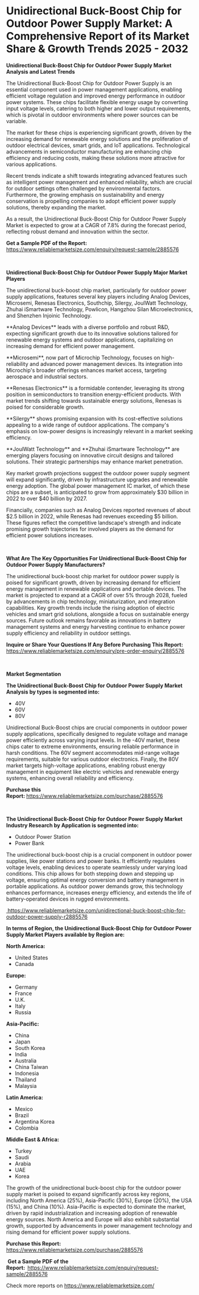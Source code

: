 <p><h1>Unidirectional Buck-Boost Chip for Outdoor Power Supply Market: A Comprehensive Report of its Market Share & Growth Trends 2025 - 2032</h1></p><p><strong>Unidirectional Buck-Boost Chip for Outdoor Power Supply Market Analysis and Latest Trends</strong></p>
<p><p>The Unidirectional Buck-Boost Chip for Outdoor Power Supply is an essential component used in power management applications, enabling efficient voltage regulation and improved energy performance in outdoor power systems. These chips facilitate flexible energy usage by converting input voltage levels, catering to both higher and lower output requirements, which is pivotal in outdoor environments where power sources can be variable.</p><p>The market for these chips is experiencing significant growth, driven by the increasing demand for renewable energy solutions and the proliferation of outdoor electrical devices, smart grids, and IoT applications. Technological advancements in semiconductor manufacturing are enhancing chip efficiency and reducing costs, making these solutions more attractive for various applications.</p><p>Recent trends indicate a shift towards integrating advanced features such as intelligent power management and enhanced reliability, which are crucial for outdoor settings often challenged by environmental factors. Furthermore, the growing emphasis on sustainability and energy conservation is propelling companies to adopt efficient power supply solutions, thereby expanding the market.</p><p>As a result, the Unidirectional Buck-Boost Chip for Outdoor Power Supply Market is expected to grow at a CAGR of 7.8% during the forecast period, reflecting robust demand and innovation within the sector.</p></p>
<p><strong>Get a Sample PDF of the Report:&nbsp;</strong> <a href="https://www.reliablemarketsize.com/enquiry/request-sample/2885576?utm_campaign=2936&utm_medium=2&utm_source=Github&utm_content=ia&utm_term=13032025&utm_id=unidirectional-buck-boost-chip-for-outdoor-power-supply">https://www.reliablemarketsize.com/enquiry/request-sample/2885576</a></p>
<p>&nbsp;</p>
<p><strong>Unidirectional Buck-Boost Chip for Outdoor Power Supply Major Market Players</strong></p>
<p><p>The unidirectional buck-boost chip market, particularly for outdoor power supply applications, features several key players including Analog Devices, Microsemi, Renesas Electronics, Southchip, Silergy, JoulWatt Technology, Zhuhai iSmartware Technology, Powlicon, Hangzhou Silan Microelectronics, and Shenzhen Injoinic Technology. </p><p>**Analog Devices** leads with a diverse portfolio and robust R&D, expecting significant growth due to its innovative solutions tailored for renewable energy systems and outdoor applications, capitalizing on increasing demand for efficient power management.</p><p>**Microsemi**, now part of Microchip Technology, focuses on high-reliability and advanced power management devices. Its integration into Microchip's broader offerings enhances market access, targeting aerospace and industrial sectors. </p><p>**Renesas Electronics** is a formidable contender, leveraging its strong position in semiconductors to transition energy-efficient products. With market trends shifting towards sustainable energy solutions, Renesas is poised for considerable growth.</p><p>**Silergy** shows promising expansion with its cost-effective solutions appealing to a wide range of outdoor applications. The company's emphasis on low-power designs is increasingly relevant in a market seeking efficiency.</p><p>**JoulWatt Technology** and **Zhuhai iSmartware Technology** are emerging players focusing on innovative circuit designs and tailored solutions. Their strategic partnerships may enhance market penetration.</p><p>Key market growth projections suggest the outdoor power supply segment will expand significantly, driven by infrastructure upgrades and renewable energy adoption. The global power management IC market, of which these chips are a subset, is anticipated to grow from approximately $30 billion in 2022 to over $40 billion by 2027.</p><p>Financially, companies such as Analog Devices reported revenues of about $2.5 billion in 2022, while Renesas had revenues exceeding $5 billion. These figures reflect the competitive landscape's strength and indicate promising growth trajectories for involved players as the demand for efficient power solutions increases.</p></p>
<p>&nbsp;</p>
<p><strong>What Are The Key Opportunities For Unidirectional Buck-Boost Chip for Outdoor Power Supply Manufacturers?</strong></p>
<p><p>The unidirectional buck-boost chip market for outdoor power supply is poised for significant growth, driven by increasing demand for efficient energy management in renewable applications and portable devices. The market is projected to expand at a CAGR of over 5% through 2028, fueled by advancements in chip technology, miniaturization, and integration capabilities. Key growth trends include the rising adoption of electric vehicles and smart grid solutions, alongside a focus on sustainable energy sources. Future outlook remains favorable as innovations in battery management systems and energy harvesting continue to enhance power supply efficiency and reliability in outdoor settings.</p></p>
<p><strong>Inquire or Share Your Questions If Any Before Purchasing This Report:</strong> <a href="https://www.reliablemarketsize.com/enquiry/pre-order-enquiry/2885576?utm_campaign=2936&utm_medium=2&utm_source=Github&utm_content=ia&utm_term=13032025&utm_id=unidirectional-buck-boost-chip-for-outdoor-power-supply">https://www.reliablemarketsize.com/enquiry/pre-order-enquiry/2885576</a></p>
<p>&nbsp;</p>
<p><strong>Market Segmentation</strong></p>
<p><strong>The Unidirectional Buck-Boost Chip for Outdoor Power Supply Market Analysis by types is segmented into:</strong></p>
<p><ul><li>40V</li><li>60V</li><li>80V</li></ul></p>
<p><p>Unidirectional Buck-Boost chips are crucial components in outdoor power supply applications, specifically designed to regulate voltage and manage power efficiently across varying input levels. In the -40V market, these chips cater to extreme environments, ensuring reliable performance in harsh conditions. The 60V segment accommodates mid-range voltage requirements, suitable for various outdoor electronics. Finally, the 80V market targets high-voltage applications, enabling robust energy management in equipment like electric vehicles and renewable energy systems, enhancing overall reliability and efficiency.</p></p>
<p><strong>Purchase this Report:&nbsp;</strong><a href="https://www.reliablemarketsize.com/purchase/2885576?utm_campaign=2936&utm_medium=2&utm_source=Github&utm_content=ia&utm_term=13032025&utm_id=unidirectional-buck-boost-chip-for-outdoor-power-supply">https://www.reliablemarketsize.com/purchase/2885576</a></p>
<p>&nbsp;</p>
<p><strong>The Unidirectional Buck-Boost Chip for Outdoor Power Supply Market Industry Research by Application is segmented into:</strong></p>
<p><ul><li>Outdoor Power Station</li><li>Power Bank</li></ul></p>
<p><p>The unidirectional buck-boost chip is a crucial component in outdoor power supplies, like power stations and power banks. It efficiently regulates voltage levels, enabling devices to operate seamlessly under varying load conditions. This chip allows for both stepping down and stepping up voltage, ensuring optimal energy conversion and battery management in portable applications. As outdoor power demands grow, this technology enhances performance, increases energy efficiency, and extends the life of battery-operated devices in rugged environments.</p></p>
<p><a href="https://www.reliablemarketsize.com/unidirectional-buck-boost-chip-for-outdoor-power-supply-r2885576?utm_campaign=2936&utm_medium=2&utm_source=Github&utm_content=ia&utm_term=13032025&utm_id=unidirectional-buck-boost-chip-for-outdoor-power-supply">&nbsp;https://www.reliablemarketsize.com/unidirectional-buck-boost-chip-for-outdoor-power-supply-r2885576</a></p>
<p><strong>In terms of Region, the Unidirectional Buck-Boost Chip for Outdoor Power Supply Market Players available by Region are:</strong></p>
<p>
    <p> <strong> North America: </strong>
        <ul>
            <li>United States</li>
            <li>Canada</li>
        </ul>
        </p> 
    <p> <strong> Europe: </strong>
        <ul>
            <li>Germany</li>
            <li>France</li>
            <li>U.K.</li>
            <li>Italy</li>
            <li>Russia</li>
        </ul>
        </p> 
    <p> <strong> Asia-Pacific: </strong>
        <ul>
            <li>China</li>
            <li>Japan</li>
            <li>South Korea</li>
            <li>India</li>
            <li>Australia</li>
            <li>China Taiwan</li>
            <li>Indonesia</li>
            <li>Thailand</li>
            <li>Malaysia</li>
        </ul>
        </p> 
    <p> <strong> Latin America: </strong>
        <ul>
            <li>Mexico</li>
            <li>Brazil</li>
            <li>Argentina Korea</li>
            <li>Colombia</li>
        </ul>
        </p> 
    <p> <strong> Middle East & Africa: </strong>
        <ul>
            <li>Turkey</li>
            <li>Saudi</li>
            <li>Arabia</li>
            <li>UAE</li>
            <li>Korea</li>
        </ul>
    </p>
    </p>
<p><p>The growth of the unidirectional buck-boost chip for the outdoor power supply market is poised to expand significantly across key regions, including North America (25%), Asia-Pacific (30%), Europe (20%), the USA (15%), and China (10%). Asia-Pacific is expected to dominate the market, driven by rapid industrialization and increasing adoption of renewable energy sources. North America and Europe will also exhibit substantial growth, supported by advancements in power management technology and rising demand for efficient power supply solutions.</p></p>
<p><strong>Purchase this Report: </strong><a href="https://www.reliablemarketsize.com/purchase/2885576?utm_campaign=2936&utm_medium=2&utm_source=Github&utm_content=ia&utm_term=13032025&utm_id=unidirectional-buck-boost-chip-for-outdoor-power-supply">https://www.reliablemarketsize.com/purchase/2885576</a></p>
<p>&nbsp;<strong>Get a Sample PDF of the Report:&nbsp;&nbsp;</strong><a href="https://www.reliablemarketsize.com/enquiry/request-sample/2885576?utm_campaign=2936&utm_medium=2&utm_source=Github&utm_content=ia&utm_term=13032025&utm_id=unidirectional-buck-boost-chip-for-outdoor-power-supply">https://www.reliablemarketsize.com/enquiry/request-sample/2885576</a></p>
<p><strong></strong></p>
<p>Check more reports on <a href="https://www.reliablemarketsize.com/?utm_campaign=2936&utm_medium=2&utm_source=Github&utm_content=ia&utm_term=13032025&utm_id=unidirectional-buck-boost-chip-for-outdoor-power-supply">https://www.reliablemarketsize.com/</a></p>
